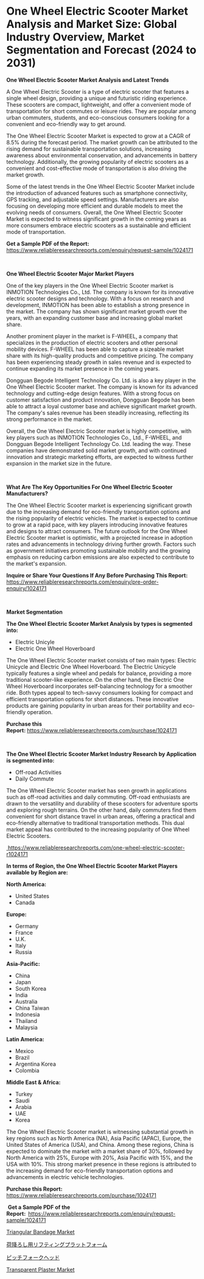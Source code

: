 <p><h1>One Wheel Electric Scooter Market Analysis and Market Size: Global Industry Overview, Market Segmentation and Forecast (2024 to 2031)</h1></p><p><strong>One Wheel Electric Scooter Market Analysis and Latest Trends</strong></p>
<p><p>A One Wheel Electric Scooter is a type of electric scooter that features a single wheel design, providing a unique and futuristic riding experience. These scooters are compact, lightweight, and offer a convenient mode of transportation for short commutes or leisure rides. They are popular among urban commuters, students, and eco-conscious consumers looking for a convenient and eco-friendly way to get around.</p><p>The One Wheel Electric Scooter Market is expected to grow at a CAGR of 8.5% during the forecast period. The market growth can be attributed to the rising demand for sustainable transportation solutions, increasing awareness about environmental conservation, and advancements in battery technology. Additionally, the growing popularity of electric scooters as a convenient and cost-effective mode of transportation is also driving the market growth.</p><p>Some of the latest trends in the One Wheel Electric Scooter Market include the introduction of advanced features such as smartphone connectivity, GPS tracking, and adjustable speed settings. Manufacturers are also focusing on developing more efficient and durable models to meet the evolving needs of consumers. Overall, the One Wheel Electric Scooter Market is expected to witness significant growth in the coming years as more consumers embrace electric scooters as a sustainable and efficient mode of transportation.</p></p>
<p><strong>Get a Sample PDF of the Report:&nbsp;</strong> <a href="https://www.reliableresearchreports.com/enquiry/request-sample/1024171">https://www.reliableresearchreports.com/enquiry/request-sample/1024171</a></p>
<p>&nbsp;</p>
<p><strong>One Wheel Electric Scooter Major Market Players</strong></p>
<p><p>One of the key players in the One Wheel Electric Scooter market is INMOTION Technologies Co., Ltd. The company is known for its innovative electric scooter designs and technology. With a focus on research and development, INMOTION has been able to establish a strong presence in the market. The company has shown significant market growth over the years, with an expanding customer base and increasing global market share. </p><p>Another prominent player in the market is F-WHEEL, a company that specializes in the production of electric scooters and other personal mobility devices. F-WHEEL has been able to capture a sizeable market share with its high-quality products and competitive pricing. The company has been experiencing steady growth in sales revenue and is expected to continue expanding its market presence in the coming years.</p><p>Dongguan Begode Intelligent Technology Co. Ltd. is also a key player in the One Wheel Electric Scooter market. The company is known for its advanced technology and cutting-edge design features. With a strong focus on customer satisfaction and product innovation, Dongguan Begode has been able to attract a loyal customer base and achieve significant market growth. The company's sales revenue has been steadily increasing, reflecting its strong performance in the market.</p><p>Overall, the One Wheel Electric Scooter market is highly competitive, with key players such as INMOTION Technologies Co., Ltd., F-WHEEL, and Dongguan Begode Intelligent Technology Co. Ltd. leading the way. These companies have demonstrated solid market growth, and with continued innovation and strategic marketing efforts, are expected to witness further expansion in the market size in the future.</p></p>
<p>&nbsp;</p>
<p><strong>What Are The Key Opportunities For One Wheel Electric Scooter Manufacturers?</strong></p>
<p><p>The One Wheel Electric Scooter market is experiencing significant growth due to the increasing demand for eco-friendly transportation options and the rising popularity of electric vehicles. The market is expected to continue to grow at a rapid pace, with key players introducing innovative features and designs to attract consumers. The future outlook for the One Wheel Electric Scooter market is optimistic, with a projected increase in adoption rates and advancements in technology driving further growth. Factors such as government initiatives promoting sustainable mobility and the growing emphasis on reducing carbon emissions are also expected to contribute to the market's expansion.</p></p>
<p><strong>Inquire or Share Your Questions If Any Before Purchasing This Report:</strong> <a href="https://www.reliableresearchreports.com/enquiry/pre-order-enquiry/1024171">https://www.reliableresearchreports.com/enquiry/pre-order-enquiry/1024171</a></p>
<p>&nbsp;</p>
<p><strong>Market Segmentation</strong></p>
<p><strong>The One Wheel Electric Scooter Market Analysis by types is segmented into:</strong></p>
<p><ul><li>Electric Unicyle</li><li>Electric One Wheel Hoverboard</li></ul></p>
<p><p>The One Wheel Electric Scooter market consists of two main types: Electric Unicycle and Electric One Wheel Hoverboard. The Electric Unicycle typically features a single wheel and pedals for balance, providing a more traditional scooter-like experience. On the other hand, the Electric One Wheel Hoverboard incorporates self-balancing technology for a smoother ride. Both types appeal to tech-savvy consumers looking for compact and efficient transportation options for short distances. These innovative products are gaining popularity in urban areas for their portability and eco-friendly operation.</p></p>
<p><strong>Purchase this Report:&nbsp;</strong><a href="https://www.reliableresearchreports.com/purchase/1024171">https://www.reliableresearchreports.com/purchase/1024171</a></p>
<p>&nbsp;</p>
<p><strong>The One Wheel Electric Scooter Market Industry Research by Application is segmented into:</strong></p>
<p><ul><li>Off-road Activities</li><li>Daily Commute</li></ul></p>
<p><p>The One Wheel Electric Scooter market has seen growth in applications such as off-road activities and daily commuting. Off-road enthusiasts are drawn to the versatility and durability of these scooters for adventure sports and exploring rough terrains. On the other hand, daily commuters find them convenient for short distance travel in urban areas, offering a practical and eco-friendly alternative to traditional transportation methods. This dual market appeal has contributed to the increasing popularity of One Wheel Electric Scooters.</p></p>
<p><a href="https://www.reliableresearchreports.com/one-wheel-electric-scooter-r1024171">&nbsp;https://www.reliableresearchreports.com/one-wheel-electric-scooter-r1024171</a></p>
<p><strong>In terms of Region, the One Wheel Electric Scooter Market Players available by Region are:</strong></p>
<p>
    <p> <strong> North America: </strong>
        <ul>
            <li>United States</li>
            <li>Canada</li>
        </ul>
        </p> 
    <p> <strong> Europe: </strong>
        <ul>
            <li>Germany</li>
            <li>France</li>
            <li>U.K.</li>
            <li>Italy</li>
            <li>Russia</li>
        </ul>
        </p> 
    <p> <strong> Asia-Pacific: </strong>
        <ul>
            <li>China</li>
            <li>Japan</li>
            <li>South Korea</li>
            <li>India</li>
            <li>Australia</li>
            <li>China Taiwan</li>
            <li>Indonesia</li>
            <li>Thailand</li>
            <li>Malaysia</li>
        </ul>
        </p> 
    <p> <strong> Latin America: </strong>
        <ul>
            <li>Mexico</li>
            <li>Brazil</li>
            <li>Argentina Korea</li>
            <li>Colombia</li>
        </ul>
        </p> 
    <p> <strong> Middle East & Africa: </strong>
        <ul>
            <li>Turkey</li>
            <li>Saudi</li>
            <li>Arabia</li>
            <li>UAE</li>
            <li>Korea</li>
        </ul>
    </p>
    </p>
<p><p>The One Wheel Electric Scooter market is witnessing substantial growth in key regions such as North America (NA), Asia Pacific (APAC), Europe, the United States of America (USA), and China. Among these regions, China is expected to dominate the market with a market share of 30%, followed by North America with 25%, Europe with 20%, Asia Pacific with 15%, and the USA with 10%. This strong market presence in these regions is attributed to the increasing demand for eco-friendly transportation options and advancements in electric vehicle technologies.</p></p>
<p><strong>Purchase this Report: </strong><a href="https://www.reliableresearchreports.com/purchase/1024171">https://www.reliableresearchreports.com/purchase/1024171</a></p>
<p>&nbsp;<strong>Get a Sample PDF of the Report:&nbsp;&nbsp;</strong><a href="https://www.reliableresearchreports.com/enquiry/request-sample/1024171">https://www.reliableresearchreports.com/enquiry/request-sample/1024171</a></p>
<p><strong></strong></p>
<p><p><a href="https://github.com/globismark/Market-Research-Report-List-4/blob/main/triangular-bandage-market.md">Triangular Bandage Market</a></p><p><a href="https://github.com/xtkhtofdt934839/Market-Research-Report-List-2/blob/main/9409562174120.md">荷降ろし用リフティングプラットフォーム</a></p><p><a href="https://github.com/LeoraEber/Market-Research-Report-List-1/blob/main/4025446174119.md">ピッチフォークヘッド</a></p><p><a href="https://github.com/bobicer/Market-Research-Report-List-4/blob/main/transparent-plaster-market.md">Transparent Plaster Market</a></p></p>